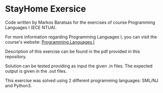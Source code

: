 # StayHome Exersice

Code written by Markos Baratsas for the exercises of course Programming Languages I (ECE NTUA).

For more information regarding Programming Languages I, you can visit the course's website:
[Programming Languages I](https://courses.softlab.ntua.gr/pl1/2020a/)

Description of this exercise can be found in the pdf provided in this repository.

Solution can be tested providing as input the given .in files. The expected output is given in the .out files.

This exercise was solved using 2 different programming languages: SML/NJ and Python3.
